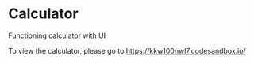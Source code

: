 # Calculator
Functioning calculator with UI

To view the calculator, please go to https://kkw100nwl7.codesandbox.io/
